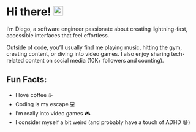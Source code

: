 # Hi there! <img src="https://emojis.slackmojis.com/emojis/images/1536351075/4594/blob-wave.gif" width="25"/>

I’m Diego, a software engineer passionate about creating lightning-fast, accessible interfaces that feel effortless.  

Outside of code, you’ll usually find me playing music, hitting the gym, creating content, or diving into video games. I also enjoy sharing tech-related content on social media (10K+ followers and counting).  

## Fun Facts:
- I love coffee ☕  
- Coding is my escape 💻  
- I’m really into video games 🎮  
- I consider myself a bit weird (and probably have a touch of ADHD 😅)  
